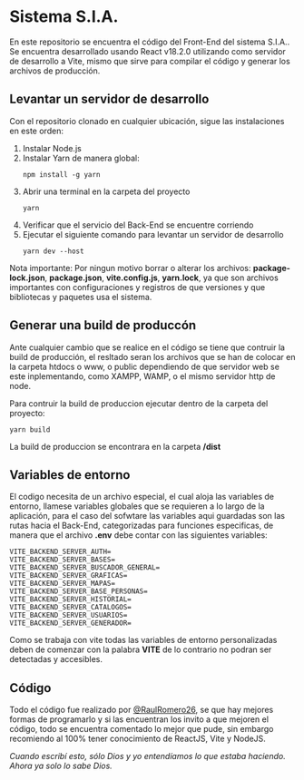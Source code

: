 # Sistema S.I.A.

En este repositorio se encuentra el código del Front-End del sistema S.I.A..
Se encuentra desarrollado usando React v18.2.0 utilizando como servidor de desarrollo a Vite, mismo que sirve para compilar el código y generar los archivos de producción.

##  Levantar un servidor de desarrollo

Con el repositorio clonado en cualquier ubicación, sigue las instalaciones en este orden:

1. Instalar Node.js
2. Instalar Yarn de manera global: 
    ```shell
    npm install -g yarn
    ```
3. Abrir una terminal en la carpeta del proyecto
    ```shell
    yarn    
    ```
4. Verificar que el servicio del Back-End se encuentre corriendo
5. Ejecutar el siguiente comando para levantar un servidor de desarrollo
    ```shell
    yarn dev --host
    ```
Nota importante: Por ningun motivo borrar o alterar los archivos:
**package-lock.json**,  **package.json**,  **vite.config.js**,
  **yarn.lock**, ya que son archivos importantes con configuraciones y registros de que versiones y que bibliotecas y paquetes usa el sistema.

## Generar una build de produccón

Ante cualquier cambio que se realice en el código se tiene que contruir la build de producción, el resltado seran los archivos que se han de colocar en la carpeta htdocs o www, o public dependiendo de que servidor web se este inplementando, como XAMPP, WAMP, o el mismo servidor http de node.

Para contruir la build de produccion ejecutar dentro de la carpeta del proyecto: 
```shell
yarn build
```
La build de produccion se encontrara en la carpeta **/dist**

## Variables de entorno

El codigo necesita de un archivo especial, el cual aloja las variables de entorno, llamese variables globales que se requieren a lo largo de la aplicación, para el caso del sofwtare las variables aqui guardadas son las rutas hacia el Back-End, categorizadas para funciones especificas, de manera que el archivo **.env** debe contar con las siguientes variables: 
```
VITE_BACKEND_SERVER_AUTH=
VITE_BACKEND_SERVER_BASES=
VITE_BACKEND_SERVER_BUSCADOR_GENERAL=
VITE_BACKEND_SERVER_GRAFICAS=
VITE_BACKEND_SERVER_MAPAS=
VITE_BACKEND_SERVER_BASE_PERSONAS=
VITE_BACKEND_SERVER_HISTORIAL=
VITE_BACKEND_SERVER_CATALOGOS=
VITE_BACKEND_SERVER_USUARIOS=
VITE_BACKEND_SERVER_GENERADOR=
```
Como se trabaja con vite todas las variables de entorno personalizadas deben de comenzar con  la palabra **VITE** de lo contrario no podran ser detectadas y accesibles.

## Código

Todo el código fue realizado por [@RaulRomero26](https://github.com/RaulRomero26), se que hay mejores formas de programarlo y si las encuentran los invito a que mejoren el código, todo se encuentra comentado lo mejor que pude, sin embargo recomiendo al 100% tener conocimiento de ReactJS, Vite y NodeJS.

*Cuando escribí esto, sólo Dios y yo entendíamos lo que estaba haciendo.*
*Ahora ya solo lo sabe Dios.*
